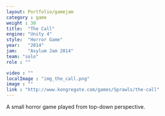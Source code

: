 ```yaml
---
layout: Portfolio/gamejam
category : game
weight : 30
title:  "The Call"
engine: "Unity 4"
style:  "Horror Game"
year:   "2014"
jam: 	"Asylum Jam 2014"
team: "solo"
role : ""

video : ""
localImage : "img_the_call.png"
image : ""
link : "http://www.kongregate.com/games/Sprawls/the-call"
---
```

A small horror game played from top-down perspective.